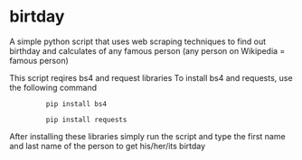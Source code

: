 # birtday
A simple python script that uses web scraping techniques to find out birthday and calculates of any famous person (any person on Wikipedia = famous person)

This script reqires bs4 and request libraries
To install bs4 and requests, use the following command

             pip install bs4

             pip install requests

After installing these libraries simply run the script and type the first name and last name of the person to  get his/her/its birtday
